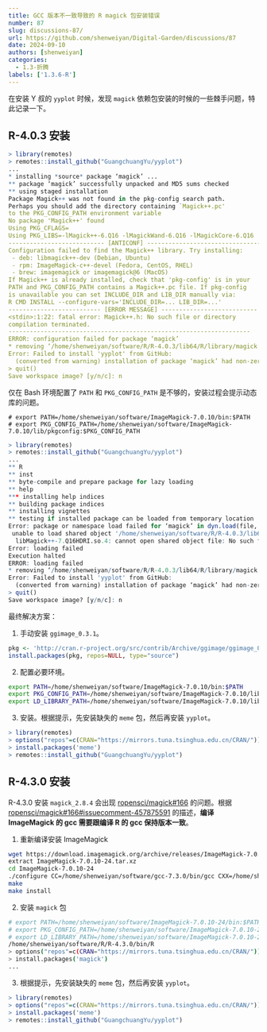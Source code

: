 ```yaml
---
title: GCC 版本不一致导致的 R magick 包安装错误
number: 87
slug: discussions-87/
url: https://github.com/shenweiyan/Digital-Garden/discussions/87
date: 2024-09-10
authors: [shenweiyan]
categories: 
  - 1.3-折腾
labels: ['1.3.6-R']
---
```


在安装 Y 叔的 `yyplot` 时候，发现 `magick` 依赖包安装的时候的一些棘手问题，特此记录一下。

<!-- more -->

## R-4.0.3 安装

```r
> library(remotes)
> remotes::install_github("GuangchuangYu/yyplot")
...
* installing *source* package ‘magick’ ...
** package ‘magick’ successfully unpacked and MD5 sums checked
** using staged installation
Package Magick++ was not found in the pkg-config search path.
Perhaps you should add the directory containing `Magick++.pc'
to the PKG_CONFIG_PATH environment variable
No package 'Magick++' found
Using PKG_CFLAGS=
Using PKG_LIBS=-lMagick++-6.Q16 -lMagickWand-6.Q16 -lMagickCore-6.Q16
--------------------------- [ANTICONF] --------------------------------
Configuration failed to find the Magick++ library. Try installing:
 - deb: libmagick++-dev (Debian, Ubuntu)
 - rpm: ImageMagick-c++-devel (Fedora, CentOS, RHEL)
 - brew: imagemagick or imagemagick@6 (MacOS)
If Magick++ is already installed, check that 'pkg-config' is in your
PATH and PKG_CONFIG_PATH contains a Magick++.pc file. If pkg-config
is unavailable you can set INCLUDE_DIR and LIB_DIR manually via:
R CMD INSTALL --configure-vars='INCLUDE_DIR=... LIB_DIR=...'
-------------------------- [ERROR MESSAGE] ---------------------------
<stdin>:1:22: fatal error: Magick++.h: No such file or directory
compilation terminated.
--------------------------------------------------------------------
ERROR: configuration failed for package ‘magick’
* removing ‘/home/shenweiyan/software/R/R-4.0.3/lib64/R/library/magick’
Error: Failed to install 'yyplot' from GitHub:
  (converted from warning) installation of package ‘magick’ had non-zero exit status
> quit()
Save workspace image? [y/n/c]: n
```

仅在 Bash 环境配置了 `PATH` 和 `PKG_CONFIG_PATH` 是不够的，安装过程会提示动态库的问题。    
```
# export PATH=/home/shenweiyan/software/ImageMagick-7.0.10/bin:$PATH
# export PKG_CONFIG_PATH=/home/shenweiyan/software/ImageMagick-7.0.10/lib/pkgconfig:$PKG_CONFIG_PATH
```

```r
> library(remotes)
> remotes::install_github("GuangchuangYu/yyplot")
...
** R
** inst
** byte-compile and prepare package for lazy loading
** help
*** installing help indices
** building package indices
** installing vignettes
** testing if installed package can be loaded from temporary location
Error: package or namespace load failed for ‘magick’ in dyn.load(file, DLLpath = DLLpath, ...):
 unable to load shared object '/home/shenweiyan/software/R/R-4.0.3/lib64/R/library/00LOCK-magick/00new/magick/libs/magick.so':
  libMagick++-7.Q16HDRI.so.4: cannot open shared object file: No such file or directory
Error: loading failed
Execution halted
ERROR: loading failed
* removing ‘/home/shenweiyan/software/R/R-4.0.3/lib64/R/library/magick’
Error: Failed to install 'yyplot' from GitHub:
  (converted from warning) installation of package ‘magick’ had non-zero exit status
> quit()
Save workspace image? [y/n/c]: n
```
最终解决方案：

1. 手动安装 `ggimage_0.3.1`。
```r
pkg <- 'http://cran.r-project.org/src/contrib/Archive/ggimage/ggimage_0.3.1.tar.gz'
install.packages(pkg, repos=NULL, type="source")
```

2. 配置必要环境。
```bash
export PATH=/home/shenweiyan/software/ImageMagick-7.0.10/bin:$PATH
export PKG_CONFIG_PATH=/home/shenweiyan/software/ImageMagick-7.0.10/lib/pkgconfig:$PKG_CONFIG_PATH
export LD_LIBRARY_PATH=/home/shenweiyan/software/ImageMagick-7.0.10/lib:$LD_LIBRARY_PATH
```

3. 安装。根据提示，先安装缺失的 `meme` 包，然后再安装 `yyplot`。
```r
> library(remotes)
> options("repos"=c(CRAN="https://mirrors.tuna.tsinghua.edu.cn/CRAN/"))
> install.packages('meme')
> remotes::install_github("GuangchuangYu/yyplot")
```

## R-4.3.0 安装

R-4.3.0 安装 `magick_2.8.4` 会出现 [ropensci/magick#166](https://github.com/ropensci/magick/issues/166) 的问题。根据 [ropensci/magick#166#issuecomment-457875591](https://github.com/ropensci/magick/issues/166#issuecomment-457875591) 的描述，**编译 ImageMagick 的 gcc 需要跟编译 R 的 gcc 保持版本一致**。

1. 重新编译安装 ImageMagick
```bash
wget https://download.imagemagick.org/archive/releases/ImageMagick-7.0.10-24.tar.xz
extract ImageMagick-7.0.10-24.tar.xz
cd ImageMagick-7.0.10-24
./configure CC=/home/shenweiyan/software/gcc-7.3.0/bin/gcc CXX=/home/shenweiyan/software/gcc-7.3.0/bin/g++ --prefix=/home/shenweiyan/software/ImageMagick-7.0.10-24
make 
make install
```

2. 安装 `magick` 包
```bash
# export PATH=/home/shenweiyan/software/ImageMagick-7.0.10-24/bin:$PATH
# export PKG_CONFIG_PATH=/home/shenweiyan/software/ImageMagick-7.0.10-24/lib/pkgconfig:$PKG_CONFIG_PATH
# export LD_LIBRARY_PATH=/home/shenweiyan/software/ImageMagick-7.0.10-24/lib:$LD_LIBRARY_PATH
/home/shenweiyan/software/R/R-4.3.0/bin/R
> options("repos"=c(CRAN="https://mirrors.tuna.tsinghua.edu.cn/CRAN/"))
> install.packages('magick')
...
```

3. 根据提示，先安装缺失的 `meme` 包，然后再安装 `yyplot`。
```r
> library(remotes)
> options("repos"=c(CRAN="https://mirrors.tuna.tsinghua.edu.cn/CRAN/"))
> install.packages('meme')
> remotes::install_github("GuangchuangYu/yyplot")
```

<script src="https://giscus.app/client.js"
	data-repo="shenweiyan/Digital-Garden"
	data-repo-id="R_kgDOKgxWlg"
	data-mapping="number"
	data-term="87"
	data-reactions-enabled="1"
	data-emit-metadata="0"
	data-input-position="bottom"
	data-theme="light"
	data-lang="zh-CN"
	crossorigin="anonymous"
	async>
</script>
